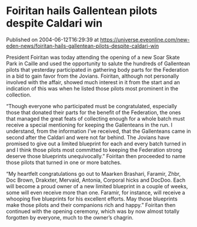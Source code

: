# Foiritan hails Gallentean pilots despite Caldari win
Published on 2004-06-12T16:29:39 at https://universe.eveonline.com/new-eden-news/foiritan-hails-gallentean-pilots-despite-caldari-win

President Foiritan was today attending the opening of a new Soar Skate Park in Caille and used the opportunity to salute the hundreds of Gallentean pilots that yesterday participated in gathering body parts for the Federation in a bid to gain favor from the Jovians. Foiritan, although not personally involved with the affair, showed much interest in it from the start and an indication of this was when he listed those pilots most prominent in the collection.   
  
“Though everyone who participated must be congratulated, especially those that donated their parts for the benefit of the Federation, the ones that managed the great feats of collecting enough for a whole batch must receive a special mentioning for keeping the Gallenteans in the run. I understand, from the information I’ve received, that the Gallenteans came in second after the Caldari and were not far behind. The Jovians have promised to give out a limited blueprint for each and every batch turned in and I think those pilots most committed to keeping the Federation strong deserve those blueprints unequivocally.” Foiritan then proceeded to name those pilots that turned in one or more batches.   
  
“My heartfelt congratulations go out to Maarken Brashari, Faramir, Zhbr, Doc Brown, Drakxter, Mervaid, Antonia, Corporal hicks and DocDoo. Each will become a proud owner of a new limited blueprint in a couple of weeks, some will even receive more than one. Faramir, for instance, will receive a whooping five blueprints for his excellent efforts. May those blueprints make those pilots and their companions rich and happy.” Foiritan then continued with the opening ceremony, which was by now almost totally forgotten by everyone, much to the owner’s chagrin.
